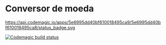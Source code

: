 # Conversor de moeda

https://api.codemagic.io/apps/5e6995dd40bf610018495ca9/5e6995dd40bf610018495ca8/status_badge.svg

[![Codemagic build status](https://api.codemagic.io/apps/5e6995dd40bf610018495ca9/5e6995dd40bf610018495ca8/status_badge.svg)](https://codemagic.io/apps/5e6995dd40bf610018495ca9/5e6995dd40bf610018495ca8/latest_build)
